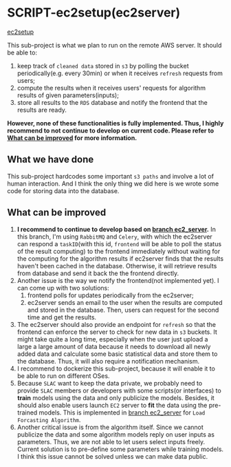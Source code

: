 # SCRIPT-ec2setup(ec2server)

[ec2setup](/ec2setup/)

This sub-project is what we plan to run on the remote AWS server. It should be able to:

1. keep track of `cleaned data` stored in `s3` by polling the bucket periodically(e.g. every 30min) or when it receives `refresh` requests from users;
2. compute the results when it receives users' requests for algorithm results of given parameters(inputs);
3. store all results to the `RDS` database and notify the frontend that the results are ready.

**However, none of these functionalities is fully implemented. Thus, I highly recommend to not continue to develop on current code. Please refer to [What can be improved](#what-can-be-improved) for more information.**

## What we have done

This sub-project hardcodes some important `s3 paths` and involve a lot of human interaction. And I think the only thing we did here is we wrote some code for storing data into the database.

## What can be improved

1. **I recommend to continue to develop based on [branch ec2_server](https://github.com/slacgismo/SCRIPT/tree/ec2_server/ec2server).** In this branch, I'm using `RabbitMQ` and `Celery`, with which the ec2server can respond a `taskID`(with this id, `frontend` will be able to poll the status of the result computing) to the frontend immediately without waiting for the computing for the algorithm results if ec2server finds that the results haven't been cached in the database. Otherwise, it will retrieve results from database and send it back the the frontend directly.
2. Another issue is the way we notify the frontend(not implemented yet). I can come up with two solutions:
   1. frontend polls for updates periodically from the ec2server;
   2. ec2server sends an email to the user when the results are computed and stored in the database. Then, users can request for the second time and get the results.
3. The ec2server should also provide an endpoint for `refresh` so that the frontend can enforce the server to check for new data in `s3` buckets. It might take quite a long time, especially when the user just upload a large a large amount of data because it needs to download all newly added data and calculate some basic statistical data and store them to the database. Thus, it will also require a notification mechanism.
4. I recommend to dockerize this sub-project, because it will enable it to be able to run on different OSes.
5. Because `SLAC` want to keep the data private, we probably need to provide `SLAC` members or developers with some scripts(or interfaces) to **train** models using the data and only publicize the models. Besides, it should also enable users launch `EC2` server to **fit** the data using the pre-trained models. This is implemented in [branch ec2_server](https://github.com/slacgismo/SCRIPT/tree/ec2_server/ec2server) for `Load Forcasting Algorithm`.
6. Another critical issue is from the algorithm itself. Since we cannot publicize the data and some algorithm models reply on user inputs as parameters. Thus, we are not able to let users select inputs freely. Current solution is to pre-define some parameters while training models. I think this issue cannot be solved unless we can make data public.
